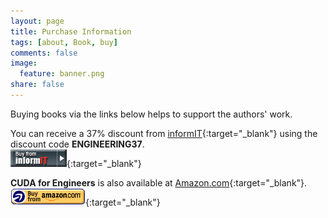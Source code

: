 ```yaml
---
layout: page
title: Purchase Information
tags: [about, Book, buy]
comments: false
image:
  feature: banner.png
share: false
---
```


Buying books via the links below helps to support the authors' work.

You can receive a 37% discount from [informIT](http://click.linksynergy.com/deeplink?id=L7sEj3cUtx4&mid=24808&murl=http%3A%2F%2Fwww.informit.com%2Ftitle%2F9780134177410){:target="_blank"} using the discount code **ENGINEERING37**.<br>
[![Buy from Informit](/images/informit_buy.jpg)](http://click.linksynergy.com/deeplink?id=L7sEj3cUtx4&mid=24808&murl=http%3A%2F%2Fwww.informit.com%2Ftitle%2F9780134177410){:target="_blank"}

**CUDA for Engineers** is also available at [Amazon.com](http://amzn.to/1GgBVh5){:target="_blank"}.<br>
[![Buy from Amazon](/images/amazon_buy.gif "Buy from Amazon")](http://amzn.to/1GgBVh5){:target="_blank"}
